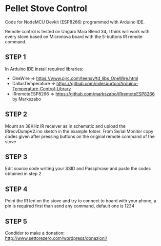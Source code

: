 # Pellet Stove Control

Code for NodeMCU Devkit (ESP8266) programmed with Arduino IDE.

Remote control is tested on Ungaro Maia Blend 34, I think will work with every stove based on Micronova board with the 5-buttons IR remote command.

## STEP 1

In Arduino IDE install required libraries:

* OneWire => https://www.pjrc.com/teensy/td_libs_OneWire.html
* DallasTemperature => https://github.com/milesburton/Arduino-Temperature-Control-Library
* IRremoteESP8266 => https://github.com/markszabo/IRremoteESP8266 by Markszabo

## STEP 2

Mount an 38KHz IR receiver as in schematic and upload the IRrecvDumpV2.ino sketch in the example folder.
From Serial Monitor copy codes given after pressing buttons on the original remote command of the stove

## STEP 3

Edit source code writing your SSID and Passphrase and paste the codes obtained in step 2

## STEP 4

Point the IR led on the stove and try to connect to board with your phone, a pin is required first than send any command, default one is 1234

## STEP 5

Condider to make a donation: http://www.settorezero.com/wordpress/donazioni/


